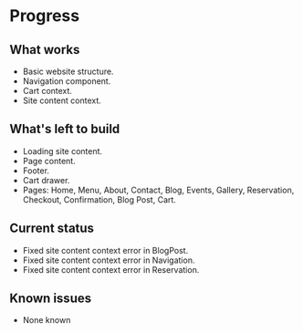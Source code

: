 # Progress

## What works
- Basic website structure.
- Navigation component.
- Cart context.
- Site content context.

## What's left to build
- Loading site content.
- Page content.
- Footer.
- Cart drawer.
- Pages: Home, Menu, About, Contact, Blog, Events, Gallery, Reservation, Checkout, Confirmation, Blog Post, Cart.

## Current status
- Fixed site content context error in BlogPost.
- Fixed site content context error in Navigation.
- Fixed site content context error in Reservation.

## Known issues
- None known
